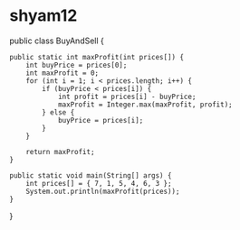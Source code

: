 # shyam12


public class BuyAndSell {

    public static int maxProfit(int prices[]) {
        int buyPrice = prices[0];
        int maxProfit = 0;
        for (int i = 1; i < prices.length; i++) {
            if (buyPrice < prices[i]) {
                int profit = prices[i] - buyPrice;
                maxProfit = Integer.max(maxProfit, profit);
            } else {
                buyPrice = prices[i];
            }
        }

        return maxProfit;
    }

    public static void main(String[] args) {
        int prices[] = { 7, 1, 5, 4, 6, 3 };
        System.out.println(maxProfit(prices));
    }
}
